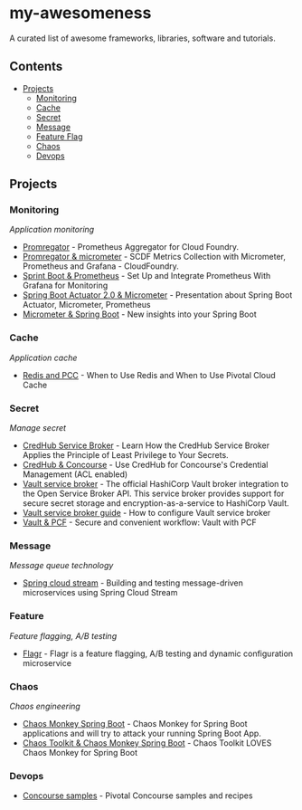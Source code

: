 # my-awesomeness
A curated list of awesome frameworks, libraries, software and tutorials.

## Contents
- [Projects](#projects)
  - [Monitoring](#monitoring)
  - [Cache](#cache)
  - [Secret](#secret)
  - [Message](#message)
  - [Feature Flag](#feature)
  - [Chaos](#chaos)
  - [Devops](#devops)
  
## Projects


### Monitoring

*Application monitoring*

- [Promregator](https://github.com/promregator/promregator) - Prometheus Aggregator for Cloud Foundry.
- [Promregator & micrometer](https://docs.google.com/document/d/1XGwjn1wUW843q8G8SEsZYuMRuBIKhsufH0yUEaLMbPc/edit?ts=5afc5875) - SCDF Metrics Collection with Micrometer, Prometheus and Grafana - CloudFoundry.
- [Sprint Boot & Prometheus](https://dzone.com/articles/monitoring-using-spring-boot-20-prometheus-and-gra) - Set Up and Integrate Prometheus With Grafana for Monitoring
- [Spring Boot Actuator 2.0 & Micrometer](https://www.slideshare.net/makingx/spring-boot-actuator-20-micrometer-jjugccc-ccca1?qid=7619223e-82c0-4edc-b42e-17c9b118df29&v=&b=&from_search=4) - Presentation about Spring Boot Actuator, Micrometer, Prometheus
- [Micrometer & Spring Boot](https://www.youtube.com/watch?v=Bo4lRLyIgU0) - New insights into your Spring Boot
### Cache

*Application cache*

- [Redis and PCC](https://content.pivotal.io/blog/cache-rules-everything-around-me-when-to-use-redis-and-when-to-use-pivotal-cloud-cache) - When to Use Redis and When to Use Pivotal Cloud Cache

### Secret

*Manage secret*

- [CredHub Service Broker](https://content.pivotal.io/blog/enterprise-architects-its-time-to-learn-how-the-credhub-service-broker-applies-the-principle-of-least-privilege-to-your-secrets) - Learn How the CredHub Service Broker Applies the Principle of Least Privilege to Your Secrets.
- [CredHub & Concourse](https://blog.ik.am/entries/496) - Use CredHub for Concourse's Credential Management (ACL enabled)  
- [Vault service broker](https://github.com/hashicorp/vault-service-broker) - The official HashiCorp Vault broker integration to the Open Service Broker API. This service broker provides support for secure secret storage and encryption-as-a-service to HashiCorp Vault. 
- [Vault service broker guide](https://www.hashicorp.com/blog/cloud-foundry-vault-service-broker) - How to configure Vault service broker
- [Vault & PCF](https://www.slideshare.net/stenio123/secure-and-convenient-workflows-integrating-hashicorp-vault-with-pivotal-cloud-foundry-93989914?qid=f0782f53-4280-491e-a120-5e179e5b9a99&v=&b=&from_search=1) - Secure and convenient workflow: Vault with PCF

### Message

*Message queue technology*

- [Spring cloud stream](https://piotrminkowski.wordpress.com/2018/06/15/building-and-testing-message-driven-microservices-using-spring-cloud-stream/) - Building and testing message-driven microservices using Spring Cloud Stream

### Feature

*Feature flagging, A/B testing*

- [Flagr](https://github.com/checkr/flagr) - Flagr is a feature flagging, A/B testing and dynamic configuration microservice

### Chaos

*Chaos engineering*

- [Chaos Monkey Spring Boot](https://github.com/codecentric/chaos-monkey-spring-boot) - Chaos Monkey for Spring Boot applications and will try to attack your running Spring Boot App.
- [Chaos Toolkit & Chaos Monkey Spring Boot](https://medium.com/chaos-toolkit/chaos-toolkit-loves-chaos-monkey-for-spring-boot-548352985c8f) - Chaos Toolkit LOVES Chaos Monkey for Spring Boot

### Devops

- [Concourse samples](https://github.com/pivotalservices/concourse-pipeline-samples) - Pivotal Concourse samples and recipes
